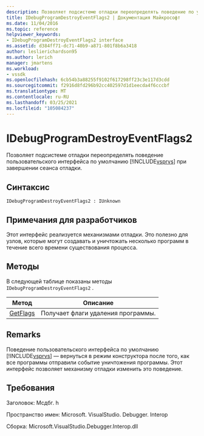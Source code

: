 ```yaml
---
description: Позволяет подсистеме отладки переопределять поведение по умолчанию пользовательского интерфейса Visual Studio при завершении сеанса отладки.
title: IDebugProgramDestroyEventFlags2 | Документация Майкрософт
ms.date: 11/04/2016
ms.topic: reference
helpviewer_keywords:
- IDebugProgramDestroyEventFlags2 interface
ms.assetid: d384ff71-dc71-40b9-a871-801f8b6a3418
author: leslierichardson95
ms.author: lerich
manager: jmartens
ms.workload:
- vssdk
ms.openlocfilehash: 6cb54b3a88255f9102f617298ff23c3e117d3cdd
ms.sourcegitcommit: f2916d8fd296b92cc402597d1d1eecda4f6cccbf
ms.translationtype: MT
ms.contentlocale: ru-RU
ms.lasthandoff: 03/25/2021
ms.locfileid: "105084237"
---
```

# <a name="idebugprogramdestroyeventflags2"></a>IDebugProgramDestroyEventFlags2
Позволяет подсистеме отладки переопределять поведение пользовательского интерфейса по умолчанию [!INCLUDE[vsprvs](../../../code-quality/includes/vsprvs_md.md)] при завершении сеанса отладки.

## <a name="syntax"></a>Синтаксис

```
IDebugProgramDestroyEventFlags2 : IUnknown
```

## <a name="notes-for-implementers"></a>Примечания для разработчиков
 Этот интерфейс реализуется механизмами отладки. Это полезно для узлов, которые могут создавать и уничтожать несколько программ в течение всего времени существования процесса.

## <a name="methods"></a>Методы
 В следующей таблице показаны методы `IDebugProgramDestroyEventFlags2` .

|Метод|Описание|
|------------|-----------------|
|[GetFlags](../../../extensibility/debugger/reference/idebugprogramdestroyeventflags2-getflags.md)|Получает флаги удаления программы.|

## <a name="remarks"></a>Remarks
 Поведение пользовательского интерфейса по умолчанию [!INCLUDE[vsprvs](../../../code-quality/includes/vsprvs_md.md)] — вернуться в режим конструктора после того, как все программы отправили событие уничтожения программы. Этот интерфейс позволяет механизму отладки изменить это поведение.

## <a name="requirements"></a>Требования
 Заголовок: Мсдбг. h

 Пространство имен: Microsoft. VisualStudio. Debugger. Interop

 Сборка: Microsoft.VisualStudio.Debugger.Interop.dll
